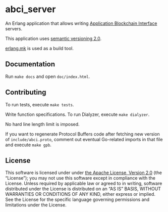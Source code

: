 # abci_server

An Erlang application that allows writing [Application Blockchain Interface](https://github.com/tendermint/abci) servers.

This application uses [semantic versioning 2.0](http://semver.org/).

[erlang.mk](https://erlang.mk/) is used as a build tool.

## Documentation

Run `make docs` and open `doc/index.html`.

## Contributing

To run tests, execute `make tests`.

Write function specifications. To run Dialyzer, execute `make dialyzer`.

No hard line length limit is imposed.

If you want to regenerate Protocol Buffers code after fetching new version of `include/abci.proto`, comment out eventual Go-related imports in that file and execute `make gpb`.

## License

This software is licensed under under [the Apache License, Version 2.0](http://www.apache.org/licenses/LICENSE-2.0) (the “License”); you may not use this software except in compliance with the License. Unless required by applicable law or agreed to in writing, software distributed under the License is distributed on an “AS IS” BASIS, WITHOUT WARRANTIES OR CONDITIONS OF ANY KIND, either express or implied.  See the License for the specific language governing permissions and limitations under the License.

